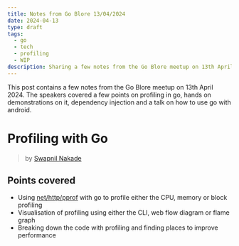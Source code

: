 ```yaml
---
title: Notes from Go Blore 13/04/2024
date: 2024-04-13
type: draft
tags:
  - go
  - tech
  - profiling
  - WIP
description: Sharing a few notes from the Go Blore meetup on 13th April 2024. The speakers covered a few points on profiling in go, hands on demonstrations on it, dependency injection and a talk on how to use go with android.
---
```


This post contains a few notes from the Go Blore meetup on 13th April 2024. The speakers covered a few points on profiling in go, hands on demonstrations on it, dependency injection and a talk on how to use go with android.


# Profiling with Go

> by [Swapnil Nakade]()

## Points covered

- Using [net/http/pprof](https://pkg.go.dev/net/http/pprof) with go to profile either the CPU, memory or block profiling
- Visualisation of profiling using either the CLI, web flow diagram or flame graph
- Breaking down the code with profiling and finding places to improve performance
